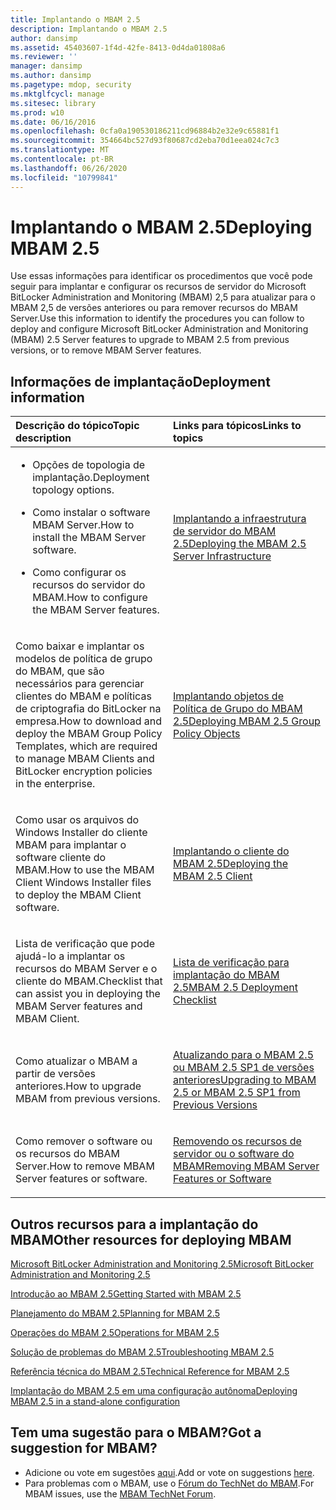 ```yaml
---
title: Implantando o MBAM 2.5
description: Implantando o MBAM 2.5
author: dansimp
ms.assetid: 45403607-1f4d-42fe-8413-0d4da01808a6
ms.reviewer: ''
manager: dansimp
ms.author: dansimp
ms.pagetype: mdop, security
ms.mktglfcycl: manage
ms.sitesec: library
ms.prod: w10
ms.date: 06/16/2016
ms.openlocfilehash: 0cfa0a190530186211cd96884b2e32e9c65881f1
ms.sourcegitcommit: 354664bc527d93f80687cd2eba70d1eea024c7c3
ms.translationtype: MT
ms.contentlocale: pt-BR
ms.lasthandoff: 06/26/2020
ms.locfileid: "10799841"
---
```

# <span data-ttu-id="be508-103">Implantando o MBAM 2.5</span><span class="sxs-lookup"><span data-stu-id="be508-103">Deploying MBAM 2.5</span></span>


<span data-ttu-id="be508-104">Use essas informações para identificar os procedimentos que você pode seguir para implantar e configurar os recursos de servidor do Microsoft BitLocker Administration and Monitoring (MBAM) 2,5 para atualizar para o MBAM 2,5 de versões anteriores ou para remover recursos do MBAM Server.</span><span class="sxs-lookup"><span data-stu-id="be508-104">Use this information to identify the procedures you can follow to deploy and configure Microsoft BitLocker Administration and Monitoring (MBAM) 2.5 Server features to upgrade to MBAM 2.5 from previous versions, or to remove MBAM Server features.</span></span>

## <span data-ttu-id="be508-105">Informações de implantação</span><span class="sxs-lookup"><span data-stu-id="be508-105">Deployment information</span></span>


<table>
<colgroup>
<col width="50%" />
<col width="50%" />
</colgroup>
<thead>
<tr class="header">
<th align="left"><span data-ttu-id="be508-106">Descrição do tópico</span><span class="sxs-lookup"><span data-stu-id="be508-106">Topic description</span></span></th>
<th align="left"><span data-ttu-id="be508-107">Links para tópicos</span><span class="sxs-lookup"><span data-stu-id="be508-107">Links to topics</span></span></th>
</tr>
</thead>
<tbody>
<tr class="odd">
<td align="left"><ul>
<li><p><span data-ttu-id="be508-108">Opções de topologia de implantação.</span><span class="sxs-lookup"><span data-stu-id="be508-108">Deployment topology options.</span></span></p></li>
<li><p><span data-ttu-id="be508-109">Como instalar o software MBAM Server.</span><span class="sxs-lookup"><span data-stu-id="be508-109">How to install the MBAM Server software.</span></span></p></li>
<li><p><span data-ttu-id="be508-110">Como configurar os recursos do servidor do MBAM.</span><span class="sxs-lookup"><span data-stu-id="be508-110">How to configure the MBAM Server features.</span></span></p></li>
</ul></td>
<td align="left"><p><a href="deploying-the-mbam-25-server-infrastructure.md" data-raw-source="[Deploying the MBAM 2.5 Server Infrastructure](deploying-the-mbam-25-server-infrastructure.md)"><span data-ttu-id="be508-111">Implantando a infraestrutura de servidor do MBAM 2.5</span><span class="sxs-lookup"><span data-stu-id="be508-111">Deploying the MBAM 2.5 Server Infrastructure</span></span></a></p></td>
</tr>
<tr class="even">
<td align="left"><p><span data-ttu-id="be508-112">Como baixar e implantar os modelos de política de grupo do MBAM, que são necessários para gerenciar clientes do MBAM e políticas de criptografia do BitLocker na empresa.</span><span class="sxs-lookup"><span data-stu-id="be508-112">How to download and deploy the MBAM Group Policy Templates, which are required to manage MBAM Clients and BitLocker encryption policies in the enterprise.</span></span></p></td>
<td align="left"><p><a href="deploying-mbam-25-group-policy-objects.md" data-raw-source="[Deploying MBAM 2.5 Group Policy Objects](deploying-mbam-25-group-policy-objects.md)"><span data-ttu-id="be508-113">Implantando objetos de Política de Grupo do MBAM 2.5</span><span class="sxs-lookup"><span data-stu-id="be508-113">Deploying MBAM 2.5 Group Policy Objects</span></span></a></p></td>
</tr>
<tr class="odd">
<td align="left"><p><span data-ttu-id="be508-114">Como usar os arquivos do Windows Installer do cliente MBAM para implantar o software cliente do MBAM.</span><span class="sxs-lookup"><span data-stu-id="be508-114">How to use the MBAM Client Windows Installer files to deploy the MBAM Client software.</span></span></p></td>
<td align="left"><p><a href="deploying-the-mbam-25-client.md" data-raw-source="[Deploying the MBAM 2.5 Client](deploying-the-mbam-25-client.md)"><span data-ttu-id="be508-115">Implantando o cliente do MBAM 2.5</span><span class="sxs-lookup"><span data-stu-id="be508-115">Deploying the MBAM 2.5 Client</span></span></a></p></td>
</tr>
<tr class="even">
<td align="left"><p><span data-ttu-id="be508-116">Lista de verificação que pode ajudá-lo a implantar os recursos do MBAM Server e o cliente do MBAM.</span><span class="sxs-lookup"><span data-stu-id="be508-116">Checklist that can assist you in deploying the MBAM Server features and MBAM Client.</span></span></p></td>
<td align="left"><p><a href="mbam-25-deployment-checklist.md" data-raw-source="[MBAM 2.5 Deployment Checklist](mbam-25-deployment-checklist.md)"><span data-ttu-id="be508-117">Lista de verificação para implantação do MBAM 2.5</span><span class="sxs-lookup"><span data-stu-id="be508-117">MBAM 2.5 Deployment Checklist</span></span></a></p></td>
</tr>
<tr class="odd">
<td align="left"><p><span data-ttu-id="be508-118">Como atualizar o MBAM a partir de versões anteriores.</span><span class="sxs-lookup"><span data-stu-id="be508-118">How to upgrade MBAM from previous versions.</span></span></p></td>
<td align="left"><p><a href="upgrading-to-mbam-25-or-mbam-25-sp1-from-previous-versions.md" data-raw-source="[Upgrading to MBAM 2.5 or MBAM 2.5 SP1 from Previous Versions](upgrading-to-mbam-25-or-mbam-25-sp1-from-previous-versions.md)"><span data-ttu-id="be508-119">Atualizando para o MBAM 2.5 ou MBAM 2.5 SP1 de versões anteriores</span><span class="sxs-lookup"><span data-stu-id="be508-119">Upgrading to MBAM 2.5 or MBAM 2.5 SP1 from Previous Versions</span></span></a></p></td>
</tr>
<tr class="even">
<td align="left"><p><span data-ttu-id="be508-120">Como remover o software ou os recursos do MBAM Server.</span><span class="sxs-lookup"><span data-stu-id="be508-120">How to remove MBAM Server features or software.</span></span></p></td>
<td align="left"><p><a href="removing-mbam-server-features-or-software.md" data-raw-source="[Removing MBAM Server Features or Software](removing-mbam-server-features-or-software.md)"><span data-ttu-id="be508-121">Removendo os recursos de servidor ou o software do MBAM</span><span class="sxs-lookup"><span data-stu-id="be508-121">Removing MBAM Server Features or Software</span></span></a></p></td>
</tr>
</tbody>
</table>

 

## <span data-ttu-id="be508-122">Outros recursos para a implantação do MBAM</span><span class="sxs-lookup"><span data-stu-id="be508-122">Other resources for deploying MBAM</span></span>


[<span data-ttu-id="be508-123">Microsoft BitLocker Administration and Monitoring 2.5</span><span class="sxs-lookup"><span data-stu-id="be508-123">Microsoft BitLocker Administration and Monitoring 2.5</span></span>](index.md)

[<span data-ttu-id="be508-124">Introdução ao MBAM 2.5</span><span class="sxs-lookup"><span data-stu-id="be508-124">Getting Started with MBAM 2.5</span></span>](getting-started-with-mbam-25.md)

[<span data-ttu-id="be508-125">Planejamento do MBAM 2.5</span><span class="sxs-lookup"><span data-stu-id="be508-125">Planning for MBAM 2.5</span></span>](planning-for-mbam-25.md)

[<span data-ttu-id="be508-126">Operações do MBAM 2.5</span><span class="sxs-lookup"><span data-stu-id="be508-126">Operations for MBAM 2.5</span></span>](operations-for-mbam-25.md)

[<span data-ttu-id="be508-127">Solução de problemas do MBAM 2.5</span><span class="sxs-lookup"><span data-stu-id="be508-127">Troubleshooting MBAM 2.5</span></span>](troubleshooting-mbam-25.md)

[<span data-ttu-id="be508-128">Referência técnica do MBAM 2.5</span><span class="sxs-lookup"><span data-stu-id="be508-128">Technical Reference for MBAM 2.5</span></span>](technical-reference-for-mbam-25.md)

[<span data-ttu-id="be508-129">Implantação do MBAM 2.5 em uma configuração autônoma</span><span class="sxs-lookup"><span data-stu-id="be508-129">Deploying MBAM 2.5 in a stand-alone configuration</span></span>](https://support.microsoft.com/kb/3046555)

## <span data-ttu-id="be508-130">Tem uma sugestão para o MBAM?</span><span class="sxs-lookup"><span data-stu-id="be508-130">Got a suggestion for MBAM?</span></span>
- <span data-ttu-id="be508-131">Adicione ou vote em sugestões [aqui](http://mbam.uservoice.com/forums/268571-microsoft-bitlocker-administration-and-monitoring).</span><span class="sxs-lookup"><span data-stu-id="be508-131">Add or vote on suggestions [here](http://mbam.uservoice.com/forums/268571-microsoft-bitlocker-administration-and-monitoring).</span></span> 
- <span data-ttu-id="be508-132">Para problemas com o MBAM, use o [Fórum do TechNet do MBAM](https://social.technet.microsoft.com/Forums/home?forum=mdopmbam).</span><span class="sxs-lookup"><span data-stu-id="be508-132">For MBAM issues, use the [MBAM TechNet Forum](https://social.technet.microsoft.com/Forums/home?forum=mdopmbam).</span></span>

 

 





